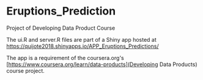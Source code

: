# Eruptions_Prediction
Project of Developing Data Product Course

The ui.R and server.R files are part of a Shiny app hosted at https://quijote2018.shinyapps.io/APP_Eruptions_Predictions/

The app is a requirement of the coursera.org's [https://www.coursera.org/learn/data-products](Developing Data Products) course project.
